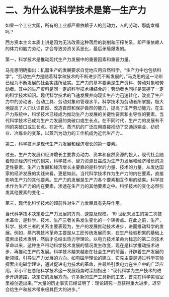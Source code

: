 # 二、为什么说科学技术是第一生产力

如果一个工业大国，所有的工业都严重依赖于人的劳动力，人的劳动，那能幸福吗？

西方资本主义本质上讲是因为无法改善这种落后的剥削和压榨关系，即严重依赖人的体力和脑力劳动，才会导致劳资关系恶化，最后矛盾爆发的。



第一，科学技术是推动现代生产力发展中的重要因素和重要力量。

马克思明确指出：机器生产的发展要求自觉地应用自然科学，“生产力中也包括科学”，“劳动生产力是随着科学和技术的不断进步而不断发展的。”马克思的这一论断已经为不断发展的社会实践所证实。生产力的基本要素是生产资料、劳动对象和劳动者。其中的生产资料是同一定的科学技术相结合的；劳动者也同样是掌握了一定的科学技术知识。现代科学技术的飞速发展并向现实生产力迅速转化，改变了生产力中的劳动者、劳动工具、劳动对象和管理水平。科学技术为劳动者所掌握，极大地提高了人们认识自然、改造自然和保护自然的能力，提高了生产劳动能力。在生产力系统中，科学技术已经成为推动生产力发展的关键性要素和主导性的要素。当代科学技术已成为生产力发展的突破口或生长点。在不同时代，生产力的发展有不同的突破口或生长点。在近代，蒸汽机的广泛应用直接推动了交通运输业、纺织业、冶炼业的变革，以蒸汽为动力的工作机成为近代生产力...



第二，科学技术是现代生产力发展和经济增长的第一要素。

过去，生产力发展和经济增长主要靠劳动力、资本和自然资源的投入，现代社会随着知识经济时代的到来，科学技术、智力资源日益成为生产力发展和经济增长的决定性要素，生产力发展和经济增长主要靠的是科学的力量、技术的力量。从发达国家的经济发展的实践来看，更是如此。当代科学技术作为生产力的内在要素，直接影响生产力的其他要素。生产力的发展是生产力各个要素相互作用的结果。科学技术作为生产力的内在要素，渗透在生产力的其他要素之中。科学技术的变化必然引发其他要素的变化...

第三，现代化科学技术的超前性对生产力发展具有先导作用。

当代科学技术决定着生产力发展的方向、速度及规模。 19 世纪末发生的第二次技术革命，是科学、技术、生产三者关系发生变化的一个转折点。在此之前，生产、科学、技术三者的关系主要表现为，生产的发展推动技术进步，进而推动科学的发展。例如，蒸汽机技术革命主要是从工匠传统发展而来，在生产经验积累的基础上摸索出技术发明，然后才总结出热力学理论。以电力技术革命为标志的第二次技术革命以来，这种生产带动科学技术发展的情况发生改变，现在是科学推动技术进步，再推动生产的发展。科学技术越来越走在社会生产的前面，开辟着生产发展的新领域，引导生产力发展的方向。如电磁学理论的建立，它先主要是通过科学实验探索出电磁学理论，通过促进电力技术的革命，并最终引发电力在生产中的广泛应用。邓小平在总结科学技术这一发展趋势时深刻指出：“现代科学为生产技术的进步开辟道路，决定它的发展方向。许多新的生产工具新的工艺，首先在科学实验室里被创造出来。”“大量的历史事实已经证明了：理论研究一旦获得重大进步，迟早会给生产和技术带来极其巨大的进步。”